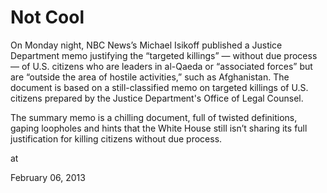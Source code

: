 # Not Cool
On Monday night, NBC News’s Michael Isikoff published a Justice Department memo justifying the “targeted killings” — without due process — of U.S. citizens who are leaders in al-Qaeda or “associated forces” but are “outside the area of hostile activities,” such as Afghanistan. The document is based on a still-classified memo on targeted killings of U.S. citizens prepared by the Justice Department's Office of Legal Counsel.

The summary memo is a chilling document, full of twisted definitions, gaping loopholes and hints that the White House still isn’t sharing its full justification for killing citizens without due process. 







at

February 06, 2013















